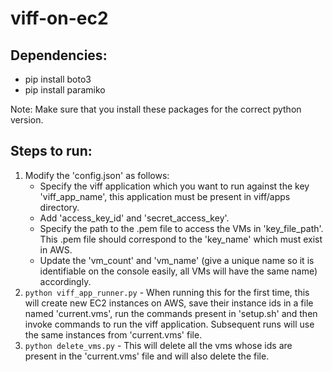 # viff-on-ec2

## Dependencies:
* pip install boto3
* pip install paramiko

Note: Make sure that you install these packages for the correct python version.

## Steps to run:
1. Modify the 'config.json' as follows:
    * Specify the viff application which you want to run against the key 'viff_app_name', this application must be present in viff/apps directory.
    * Add 'access_key_id' and 'secret_access_key'.
    * Specify the path to the .pem file to access the VMs in 'key_file_path'. This .pem file should correspond to the 'key_name' which must exist in AWS.
    * Update the 'vm_count' and 'vm_name' (give a unique name so it is identifiable on the console easily, all VMs will have the same name) accordingly.
2. `python viff_app_runner.py` - When running this for the first time, this will create new EC2 instances on AWS, save their instance ids in a file named 'current.vms', run the commands present in 'setup.sh' and then invoke commands to run the viff application. Subsequent runs will use the same instances from 'current.vms' file.
3. `python delete_vms.py` - This will delete all the vms whose ids are present in the 'current.vms' file and will also delete the file.